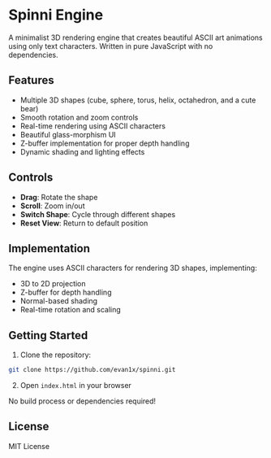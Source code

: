 # Spinni Engine

A minimalist 3D rendering engine that creates beautiful ASCII art animations using only text characters. Written in pure JavaScript with no dependencies.

## Features

- Multiple 3D shapes (cube, sphere, torus, helix, octahedron, and a cute bear)
- Smooth rotation and zoom controls
- Real-time rendering using ASCII characters
- Beautiful glass-morphism UI
- Z-buffer implementation for proper depth handling
- Dynamic shading and lighting effects

## Controls

- **Drag**: Rotate the shape
- **Scroll**: Zoom in/out
- **Switch Shape**: Cycle through different shapes
- **Reset View**: Return to default position

## Implementation

The engine uses ASCII characters for rendering 3D shapes, implementing:
- 3D to 2D projection
- Z-buffer for depth handling
- Normal-based shading
- Real-time rotation and scaling

## Getting Started

1. Clone the repository:
```bash
git clone https://github.com/evan1x/spinni.git
```

2. Open `index.html` in your browser

No build process or dependencies required!

## License

MIT License
